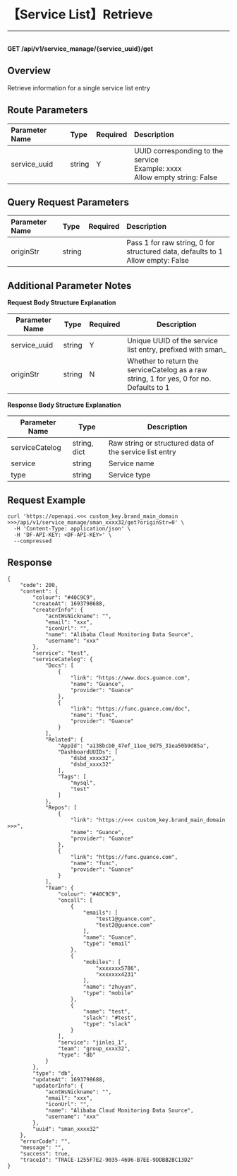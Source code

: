 # 【Service List】Retrieve

---

<br />**GET /api/v1/service_manage/\{service_uuid\}/get**

## Overview
Retrieve information for a single service list entry



## Route Parameters

| Parameter Name        | Type     | Required   | Description              |
|:------------------|:-------|:-----|:----------------|
| service_uuid | string | Y | UUID corresponding to the service<br>Example: xxxx <br>Allow empty string: False <br> |


## Query Request Parameters

| Parameter Name        | Type     | Required   | Description              |
|:------------------|:-------|:-----|:----------------|
| originStr | string |  | Pass 1 for raw string, 0 for structured data, defaults to 1<br>Allow empty: False <br> |

## Additional Parameter Notes


**Request Body Structure Explanation**

|  Parameter Name        |   Type  | Required  |          Description          |
|----------------------|----------|----|------------------------|
| service_uuid    |  string  |  Y | Unique UUID of the service list entry, prefixed with sman_ |
| originStr |  string  |  N | Whether to return the serviceCatelog as a raw string, 1 for yes, 0 for no. Defaults to 1 |

**Response Body Structure Explanation**

|  Parameter Name                |   Type  |          Description          |
|-------------------------------|----------|------------------------|
| serviceCatelog         | string, dict |  Raw string or structured data of the service list entry |
| service         | string |  Service name |
| type         | string |  Service type |




## Request Example
```shell
curl 'https://openapi.<<< custom_key.brand_main_domain >>>/api/v1/service_manage/sman_xxxx32/get?originStr=0' \
  -H 'Content-Type: application/json' \
  -H 'DF-API-KEY: <DF-API-KEY>' \
  --compressed
```




## Response
```shell
{
    "code": 200,
    "content": {
        "colour": "#40C9C9",
        "createAt": 1693798688,
        "creatorInfo": {
            "acntWsNickname": "",
            "email": "xxx",
            "iconUrl": "",
            "name": "Alibaba Cloud Monitoring Data Source",
            "username": "xxx"
        },
        "service": "test",
        "serviceCatelog": {
            "Docs": [
                {
                    "link": "https://www.docs.guance.com",
                    "name": "Guance",
                    "provider": "Guance"
                },
                {
                    "link": "https://func.guance.com/doc",
                    "name": "func",
                    "provider": "Guance"
                }
            ],
            "Related": {
                "AppId": "a138bcb0_47ef_11ee_9d75_31ea50b9d85a",
                "DashboardUUIDs": [
                    "dsbd_xxxx32",
                    "dsbd_xxxx32"
                ],
                "Tags": [
                    "mysql",
                    "test"
                ]
            },
            "Repos": [
                {
                    "link": "https://<<< custom_key.brand_main_domain >>>",
                    "name": "Guance",
                    "provider": "Guance"
                },
                {
                    "link": "https://func.guance.com",
                    "name": "func",
                    "provider": "Guance"
                }
            ],
            "Team": {
                "colour": "#40C9C9",
                "oncall": [
                    {
                        "emails": [
                            "test1@guance.com",
                            "test2@guance.com"
                        ],
                        "name": "Guance",
                        "type": "email"
                    },
                    {
                        "mobiles": [
                            "xxxxxxx5786",
                            "xxxxxxx4231"
                        ],
                        "name": "zhuyun",
                        "type": "mobile"
                    },
                    {
                        "name": "test",
                        "slack": "#test",
                        "type": "slack"
                    }
                ],
                "service": "jinlei_1",
                "team": "group_xxxx32",
                "type": "db"
            }
        },
        "type": "db",
        "updateAt": 1693798688,
        "updatorInfo": {
            "acntWsNickname": "",
            "email": "xxx",
            "iconUrl": "",
            "name": "Alibaba Cloud Monitoring Data Source",
            "username": "xxx"
        },
        "uuid": "sman_xxxx32"
    },
    "errorCode": "",
    "message": "",
    "success": true,
    "traceId": "TRACE-1255F7E2-9035-4696-B7EE-9DDBB2BC13D2"
} 
```